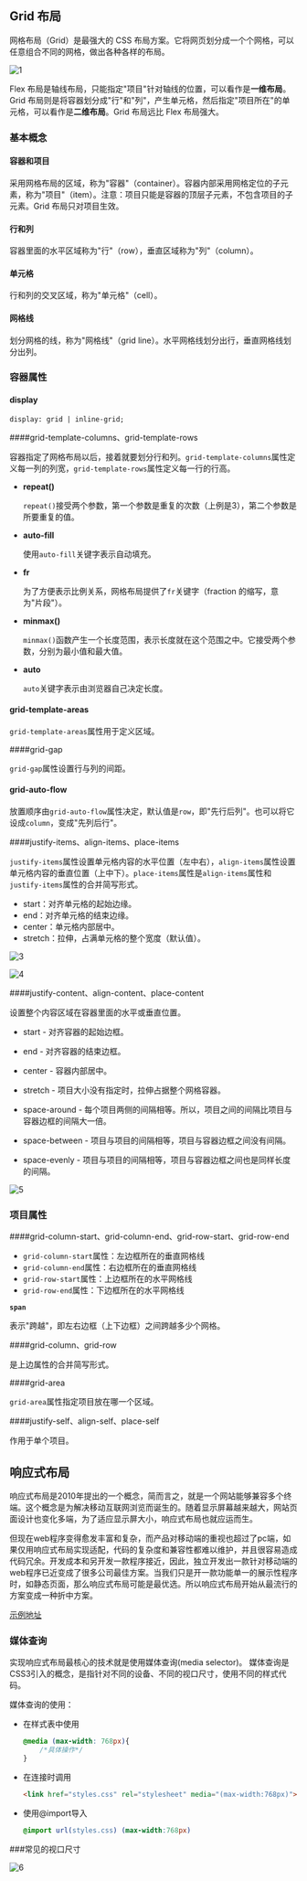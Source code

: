## Grid 布局

网格布局（Grid）是最强大的 CSS 布局方案。它将网页划分成一个个网格，可以任意组合不同的网格，做出各种各样的布局。

![1](/Users/bibi/Desktop/course/css/assets/1.png)

Flex 布局是轴线布局，只能指定"项目"针对轴线的位置，可以看作是**一维布局**。Grid 布局则是将容器划分成"行"和"列"，产生单元格，然后指定"项目所在"的单元格，可以看作是**二维布局**。Grid 布局远比 Flex 布局强大。

### 基本概念

#### 容器和项目

采用网格布局的区域，称为"容器"（container）。容器内部采用网格定位的子元素，称为"项目"（item）。注意：项目只能是容器的顶层子元素，不包含项目的子元素。Grid 布局只对项目生效。

#### 行和列

容器里面的水平区域称为"行"（row），垂直区域称为"列"（column）。

#### 单元格

行和列的交叉区域，称为"单元格"（cell）。

#### 网格线

划分网格的线，称为"网格线"（grid line）。水平网格线划分出行，垂直网格线划分出列。

### 容器属性

#### display

`display: grid | inline-grid;`

####grid-template-columns、grid-template-rows

容器指定了网格布局以后，接着就要划分行和列。`grid-template-columns`属性定义每一列的列宽，`grid-template-rows`属性定义每一行的行高。

- **repeat()**

  `repeat()`接受两个参数，第一个参数是重复的次数（上例是3），第二个参数是所要重复的值。

- **auto-fill**

  使用`auto-fill`关键字表示自动填充。

- **fr**

  为了方便表示比例关系，网格布局提供了`fr`关键字（fraction 的缩写，意为"片段"）。

- **minmax()**

  `minmax()`函数产生一个长度范围，表示长度就在这个范围之中。它接受两个参数，分别为最小值和最大值。

- **auto**

  `auto`关键字表示由浏览器自己决定长度。

#### grid-template-areas 

`grid-template-areas`属性用于定义区域。

####grid-gap

`grid-gap`属性设置行与列的间距。

#### grid-auto-flow

放置顺序由`grid-auto-flow`属性决定，默认值是`row`，即"先行后列"。也可以将它设成`column`，变成"先列后行"。

####justify-items、align-items、place-items

`justify-items`属性设置单元格内容的水平位置（左中右），`align-items`属性设置单元格内容的垂直位置（上中下）。`place-items`属性是`align-items`属性和`justify-items`属性的合并简写形式。

- start：对齐单元格的起始边缘。
- end：对齐单元格的结束边缘。
- center：单元格内部居中。
- stretch：拉伸，占满单元格的整个宽度（默认值）。

![3](/Users/bibi/Desktop/course/css/assets/3.png)

![4](/Users/bibi/Desktop/course/css/assets/4.png)

####justify-content、align-content、place-content

设置整个内容区域在容器里面的水平或垂直位置。

- start - 对齐容器的起始边框。

- end - 对齐容器的结束边框。

- center - 容器内部居中。

- stretch - 项目大小没有指定时，拉伸占据整个网格容器。

- space-around - 每个项目两侧的间隔相等。所以，项目之间的间隔比项目与容器边框的间隔大一倍。

- space-between - 项目与项目的间隔相等，项目与容器边框之间没有间隔。

- space-evenly - 项目与项目的间隔相等，项目与容器边框之间也是同样长度的间隔。

![5](/Users/bibi/Desktop/course/css/assets/5.png)

### 项目属性

####grid-column-start、grid-column-end、grid-row-start、grid-row-end

- `grid-column-start`属性：左边框所在的垂直网格线
- `grid-column-end`属性：右边框所在的垂直网格线
- `grid-row-start`属性：上边框所在的水平网格线
- `grid-row-end`属性：下边框所在的水平网格线

**`span`**

表示"跨越"，即左右边框（上下边框）之间跨越多少个网格。

####grid-column、grid-row

是上边属性的合并简写形式。

####grid-area

`grid-area`属性指定项目放在哪一个区域。

####justify-self、align-self、place-self

作用于单个项目。

## 响应式布局

响应式布局是2010年提出的一个概念，简而言之，就是一个网站能够兼容多个终端。这个概念是为解决移动互联网浏览而诞生的。随着显示屏幕越来越大，网站页面设计也变化多端，为了适应显示屏大小，响应式布局也就应运而生。

但现在web程序变得愈发丰富和复杂，而产品对移动端的重视也超过了pc端，如果仅用响应式布局实现适配，代码的复杂度和兼容性都难以维护，并且很容易造成代码冗余。开发成本和另开发一款程序接近，因此，独立开发出一款针对移动端的web程序已近变成了很多公司最佳方案。当我们只是开一款功能单一的展示性程序时，如静态页面，那么响应式布局可能是最优选。所以响应式布局开始从最流行的方案变成一种折中方案。

[示例地址](http://www.liquidapsive.com/)

### 媒体查询

实现响应式布局最核心的技术就是使用媒体查询(media selector)。 媒体查询是CSS3引入的概念，是指针对不同的设备、不同的视口尺寸，使用不同的样式代码。

媒体查询的使用：

- 在样式表中使用

  ```css
  @media (max-width: 768px){
      /*具体操作*/
  }
  ```

- 在连接时调用

  ```html
  <link href="styles.css" rel="stylesheet" media="(max-width:768px)">
  ```

- 使用@import导入

  ```css
  @import url(styles.css) (max-width:768px)
  ```

###常见的视口尺寸

![6](/Users/bibi/Desktop/course/css/assets/6.png)